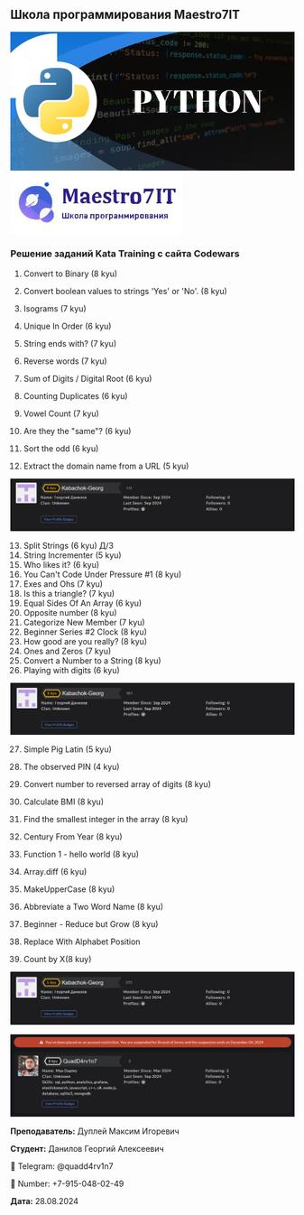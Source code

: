 ## Школа программирования Maestro7IT

![python.jpg](img%2Fpython.jpg)
![maestro7it_logo.jpg](img%2Fmaestro7it_logo.jpg)

### Решение заданий Kata Training с сайта Codewars
1. Convert to Binary (8 kyu)
2. Convert boolean values to strings 'Yes' or 'No'. (8 kyu)
3. Isograms (7 kyu)
4. Unique In Order (6 kyu)

5. String ends with? (7 kyu)
6. Reverse words (7 kyu)
7. Sum of Digits / Digital Root (6 kyu)
8. Counting Duplicates (6 kyu)
9. Vowel Count (7 kyu)
10. Are they the "same"? (6 kyu)
11. Sort the odd (6 kyu)
12. Extract the domain name from a URL (5 kyu)

![6 kyu](img/6_kyu.png)

13. Split Strings (6 kyu) Д/З
14. String Incrementer (5 kyu)
15. Who likes it? (6 kyu)
16. You Can't Code Under Pressure #1 (8 kyu)
17. Exes and Ohs (7 kyu)
18. Is this a triangle? (7 kyu)
19. Equal Sides Of An Array (6 kyu)
20. Opposite number (8 kyu)
21. Categorize New Member (7 kyu)
22. Beginner Series #2 Clock (8 kyu)
23. How good are you really? (8 kyu)
24. Ones and Zeros (7 kyu)
25. Convert a Number to a String (8 kyu)
26. Playing with digits (6 kyu)

![6 kyu](img/6_kyu_v1.png)

27. Simple Pig Latin (5 kyu)
28. The observed PIN (4 kyu)

29. Convert number to reversed array of digits (8 kyu)
30. Calculate BMI (8 kyu)
31. Find the smallest integer in the array (8 kyu)
32. Century From Year (8 kyu)

33. Function 1 - hello world (8 kyu)
34. Array.diff (6 kyu)
35. MakeUpperCase (8 kyu)
36. Abbreviate a Two Word Name (8 kyu)
37. Beginner - Reduce but Grow (8 kyu)
38. Replace With Alphabet Position
39. Count by X(8 kuy)


![5_kyu.png](img/5_kyu.png)



![dupley_maxim_igorevich](img/dupley_maxim_igorevich.png)

**Преподаватель:** Дуплей Максим Игоревич

**Студент:** Данилов Георгий Алексеевич

📱 Telegram: @quadd4rv1n7

📱 Number: +7-915-048-02-49

**Дата:** 28.08.2024
